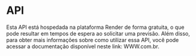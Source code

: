 # API 


Esta API está hospedada na plataforma Render de forma gratuita, o que pode resultar em tempos de espera ao solicitar uma previsão. Além disso, para obter mais informações sobre como utilizar essa API, você pode acessar a documentação disponível neste link: WWW.com.br.